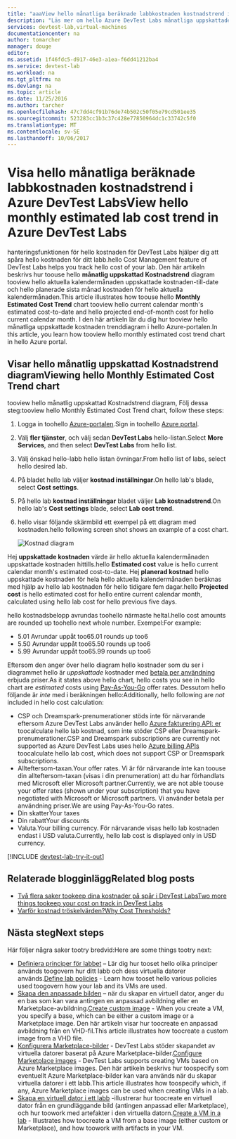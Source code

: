 ```yaml
---
title: "aaaView hello månatliga beräknade labbkostnaden kostnadstrend i Azure DevTest Labs | Microsoft Docs"
description: "Läs mer om hello Azure DevTest Labs månatliga uppskattade kostnaden trenddiagram."
services: devtest-lab,virtual-machines
documentationcenter: na
author: tomarcher
manager: douge
editor: 
ms.assetid: 1f46fdc5-d917-46e3-a1ea-f6dd41212ba4
ms.service: devtest-lab
ms.workload: na
ms.tgt_pltfrm: na
ms.devlang: na
ms.topic: article
ms.date: 11/25/2016
ms.author: tarcher
ms.openlocfilehash: 47c7dd4cf91b76de74b502c50f05e79cd501ee35
ms.sourcegitcommit: 523283cc1b3c37c428e77850964dc1c33742c5f0
ms.translationtype: MT
ms.contentlocale: sv-SE
ms.lasthandoff: 10/06/2017
---
```

# <a name="view-hello-monthly-estimated-lab-cost-trend-in-azure-devtest-labs"></a><span data-ttu-id="a5e47-103">Visa hello månatliga beräknade labbkostnaden kostnadstrend i Azure DevTest Labs</span><span class="sxs-lookup"><span data-stu-id="a5e47-103">View hello monthly estimated lab cost trend in Azure DevTest Labs</span></span>
<span data-ttu-id="a5e47-104">hanteringsfunktionen för hello kostnaden för DevTest Labs hjälper dig att spåra hello kostnaden för ditt labb.</span><span class="sxs-lookup"><span data-stu-id="a5e47-104">hello Cost Management feature of DevTest Labs helps you track hello cost of your lab.</span></span> <span data-ttu-id="a5e47-105">Den här artikeln beskrivs hur toouse hello **månatlig uppskattad Kostnadstrend** diagram tooview hello aktuella kalendermånaden uppskattade kostnaden-till-date och hello planerade sista månad kostnaden för hello aktuella kalendermånaden.</span><span class="sxs-lookup"><span data-stu-id="a5e47-105">This article illustrates how toouse hello **Monthly Estimated Cost Trend** chart tooview hello current calendar month's estimated cost-to-date and hello projected end-of-month cost for hello current calendar month.</span></span> <span data-ttu-id="a5e47-106">I den här artikeln lär du dig hur tooview hello månatliga uppskattade kostnaden trenddiagram i hello Azure-portalen.</span><span class="sxs-lookup"><span data-stu-id="a5e47-106">In this article, you learn how tooview hello monthly estimated cost trend chart in hello Azure portal.</span></span>

## <a name="viewing-hello-monthly-estimated-cost-trend-chart"></a><span data-ttu-id="a5e47-107">Visar hello månatlig uppskattad Kostnadstrend diagram</span><span class="sxs-lookup"><span data-stu-id="a5e47-107">Viewing hello Monthly Estimated Cost Trend chart</span></span>
<span data-ttu-id="a5e47-108">tooview hello månatlig uppskattad Kostnadstrend diagram, Följ dessa steg:</span><span class="sxs-lookup"><span data-stu-id="a5e47-108">tooview hello Monthly Estimated Cost Trend chart, follow these steps:</span></span> 

1. <span data-ttu-id="a5e47-109">Logga in toohello [Azure-portalen](http://go.microsoft.com/fwlink/p/?LinkID=525040).</span><span class="sxs-lookup"><span data-stu-id="a5e47-109">Sign in toohello [Azure portal](http://go.microsoft.com/fwlink/p/?LinkID=525040).</span></span>
2. <span data-ttu-id="a5e47-110">Välj **fler tjänster**, och välj sedan **DevTest Labs** hello-listan.</span><span class="sxs-lookup"><span data-stu-id="a5e47-110">Select **More Services**, and then select **DevTest Labs** from hello list.</span></span>
3. <span data-ttu-id="a5e47-111">Välj önskad hello-labb hello listan övningar.</span><span class="sxs-lookup"><span data-stu-id="a5e47-111">From hello list of labs, select hello desired lab.</span></span>   
4. <span data-ttu-id="a5e47-112">På bladet hello lab väljer **kostnad inställningar**.</span><span class="sxs-lookup"><span data-stu-id="a5e47-112">On hello lab's blade, select **Cost settings**.</span></span>
5. <span data-ttu-id="a5e47-113">På hello lab **kostnad inställningar** bladet väljer **Lab kostnadstrend**.</span><span class="sxs-lookup"><span data-stu-id="a5e47-113">On hello lab's **Cost settings** blade, select **Lab cost trend**.</span></span>
6. <span data-ttu-id="a5e47-114">hello visar följande skärmbild ett exempel på ett diagram med kostnaden.</span><span class="sxs-lookup"><span data-stu-id="a5e47-114">hello following screen shot shows an example of a cost chart.</span></span> 
   
    ![Kostnad diagram](./media/devtest-lab-configure-cost-management/graph.png)

<span data-ttu-id="a5e47-116">Hej **uppskattade kostnaden** värde är hello aktuella kalendermånaden uppskattade kostnaden hittills.</span><span class="sxs-lookup"><span data-stu-id="a5e47-116">hello **Estimated cost** value is hello current calendar month's estimated cost-to-date.</span></span> <span data-ttu-id="a5e47-117">Hej **planerad kostnad** hello uppskattade kostnaden för hela hello aktuella kalendermånaden beräknas med hjälp av hello lab kostnaden för hello tidigare fem dagar.</span><span class="sxs-lookup"><span data-stu-id="a5e47-117">hello **Projected cost** is hello estimated cost for hello entire current calendar month, calculated using hello lab cost for hello previous five days.</span></span>

<span data-ttu-id="a5e47-118">hello kostnadsbelopp avrundas toohello närmaste heltal.</span><span class="sxs-lookup"><span data-stu-id="a5e47-118">hello cost amounts are rounded up toohello next whole number.</span></span> <span data-ttu-id="a5e47-119">Exempel:</span><span class="sxs-lookup"><span data-stu-id="a5e47-119">For example:</span></span> 

* <span data-ttu-id="a5e47-120">5.01 Avrundar uppåt too6</span><span class="sxs-lookup"><span data-stu-id="a5e47-120">5.01 rounds up too6</span></span> 
* <span data-ttu-id="a5e47-121">5.50 Avrundar uppåt too6</span><span class="sxs-lookup"><span data-stu-id="a5e47-121">5.50 rounds up too6</span></span>
* <span data-ttu-id="a5e47-122">5.99 Avrundar uppåt too6</span><span class="sxs-lookup"><span data-stu-id="a5e47-122">5.99 rounds up too6</span></span>

<span data-ttu-id="a5e47-123">Eftersom den anger över hello diagram hello kostnader som du ser i diagrammet hello är *uppskattade* kostnader med [betala per användning](https://azure.microsoft.com/offers/ms-azr-0003p/) erbjuda priser.</span><span class="sxs-lookup"><span data-stu-id="a5e47-123">As it states above hello chart, hello costs you see in hello chart are *estimated* costs using [Pay-As-You-Go](https://azure.microsoft.com/offers/ms-azr-0003p/) offer rates.</span></span>
<span data-ttu-id="a5e47-124">Dessutom hello följande är *inte* med i beräkningen hello:</span><span class="sxs-lookup"><span data-stu-id="a5e47-124">Additionally, hello following are *not* included in hello cost calculation:</span></span>

* <span data-ttu-id="a5e47-125">CSP och Dreamspark-prenumerationer stöds inte för närvarande eftersom Azure DevTest Labs använder hello [Azure fakturering API: er](../billing/billing-usage-rate-card-overview.md) toocalculate hello lab kostnad, som inte stöder CSP eller Dreamspark-prenumerationer.</span><span class="sxs-lookup"><span data-stu-id="a5e47-125">CSP and Dreamspark subscriptions are currently not supported as Azure DevTest Labs uses hello [Azure billing APIs](../billing/billing-usage-rate-card-overview.md) toocalculate hello lab cost, which does not support CSP or Dreamspark subscriptions.</span></span>
* <span data-ttu-id="a5e47-126">Allteftersom-taxan.</span><span class="sxs-lookup"><span data-stu-id="a5e47-126">Your offer rates.</span></span> <span data-ttu-id="a5e47-127">Vi är för närvarande inte kan toouse din allteftersom-taxan (visas i din prenumeration) att du har förhandlats med Microsoft eller Microsoft partner.</span><span class="sxs-lookup"><span data-stu-id="a5e47-127">Currently, we are not able toouse your offer rates (shown under your subscription) that you have negotiated with Microsoft or Microsoft partners.</span></span> <span data-ttu-id="a5e47-128">Vi använder betala per användning priser.</span><span class="sxs-lookup"><span data-stu-id="a5e47-128">We are using Pay-As-You-Go rates.</span></span>
* <span data-ttu-id="a5e47-129">Din skatter</span><span class="sxs-lookup"><span data-stu-id="a5e47-129">Your taxes</span></span>
* <span data-ttu-id="a5e47-130">Din rabatt</span><span class="sxs-lookup"><span data-stu-id="a5e47-130">Your discounts</span></span>
* <span data-ttu-id="a5e47-131">Valuta.</span><span class="sxs-lookup"><span data-stu-id="a5e47-131">Your billing currency.</span></span> <span data-ttu-id="a5e47-132">För närvarande visas hello lab kostnaden endast i USD valuta.</span><span class="sxs-lookup"><span data-stu-id="a5e47-132">Currently, hello lab cost is displayed only in USD currency.</span></span>

[!INCLUDE [devtest-lab-try-it-out](../../includes/devtest-lab-try-it-out.md)]

## <a name="related-blog-posts"></a><span data-ttu-id="a5e47-133">Relaterade blogginlägg</span><span class="sxs-lookup"><span data-stu-id="a5e47-133">Related blog posts</span></span>
* [<span data-ttu-id="a5e47-134">Två flera saker tookeep dina kostnader på spår i DevTest Labs</span><span class="sxs-lookup"><span data-stu-id="a5e47-134">Two more things tookeep your cost on track in DevTest Labs</span></span>](https://blogs.msdn.microsoft.com/devtestlab/2016/06/21/keep-your-cost-on-track/)
* [<span data-ttu-id="a5e47-135">Varför kostnad tröskelvärden?</span><span class="sxs-lookup"><span data-stu-id="a5e47-135">Why Cost Thresholds?</span></span>](https://blogs.msdn.microsoft.com/devtestlab/2016/04/11/why-cost-thresholds/)

## <a name="next-steps"></a><span data-ttu-id="a5e47-136">Nästa steg</span><span class="sxs-lookup"><span data-stu-id="a5e47-136">Next steps</span></span>
<span data-ttu-id="a5e47-137">Här följer några saker tootry bredvid:</span><span class="sxs-lookup"><span data-stu-id="a5e47-137">Here are some things tootry next:</span></span>

* <span data-ttu-id="a5e47-138">[Definiera principer för labbet](devtest-lab-set-lab-policy.md) – Lär dig hur tooset hello olika principer används toogovern hur ditt labb och dess virtuella datorer används.</span><span class="sxs-lookup"><span data-stu-id="a5e47-138">[Define lab policies](devtest-lab-set-lab-policy.md) - Learn how tooset hello various policies used toogovern how your lab and its VMs are used.</span></span> 
* <span data-ttu-id="a5e47-139">[Skapa den anpassade bilden](devtest-lab-create-template.md) – när du skapar en virtuell dator, anger du en bas som kan vara antingen en anpassad avbildning eller en Marketplace-avbildning.</span><span class="sxs-lookup"><span data-stu-id="a5e47-139">[Create custom image](devtest-lab-create-template.md) - When you create a VM, you specify a base, which can be either a custom image or a Marketplace image.</span></span> <span data-ttu-id="a5e47-140">Den här artikeln visar hur toocreate en anpassad avbildning från en VHD-fil.</span><span class="sxs-lookup"><span data-stu-id="a5e47-140">This article illustrates how toocreate a custom image from a VHD file.</span></span>
* <span data-ttu-id="a5e47-141">[Konfigurera Marketplace-bilder](devtest-lab-configure-marketplace-images.md) - DevTest Labs stöder skapandet av virtuella datorer baserat på Azure Marketplace-bilder.</span><span class="sxs-lookup"><span data-stu-id="a5e47-141">[Configure Marketplace images](devtest-lab-configure-marketplace-images.md) - DevTest Labs supports creating VMs based on Azure Marketplace images.</span></span> <span data-ttu-id="a5e47-142">Den här artikeln beskrivs hur toospecify som eventuellt Azure Marketplace-bilder kan vara används när du skapar virtuella datorer i ett labb.</span><span class="sxs-lookup"><span data-stu-id="a5e47-142">This article illustrates how toospecify which, if any, Azure Marketplace images can be used when creating VMs in a lab.</span></span>
* <span data-ttu-id="a5e47-143">[Skapa en virtuell dator i ett labb](devtest-lab-add-vm-with-artifacts.md) -illustrerar hur toocreate en virtuell dator från en grundläggande bild (antingen anpassad eller Marketplace), och hur toowork med artefakter i den virtuella datorn.</span><span class="sxs-lookup"><span data-stu-id="a5e47-143">[Create a VM in a lab](devtest-lab-add-vm-with-artifacts.md) - Illustrates how toocreate a VM from a base image (either custom or Marketplace), and how toowork with artifacts in your VM.</span></span>

